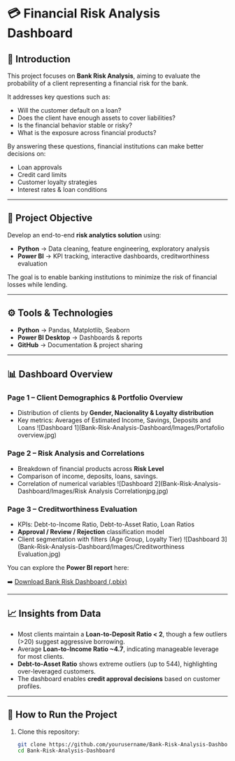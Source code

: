 # 💳 Financial Risk Analysis Dashboard  

## 📌 Introduction  
This project focuses on **Bank Risk Analysis**, aiming to evaluate the probability of a client representing a financial risk for the bank.  

It addresses key questions such as:  
- Will the customer default on a loan?  
- Does the client have enough assets to cover liabilities?  
- Is the financial behavior stable or risky?  
- What is the exposure across financial products?  

By answering these questions, financial institutions can make better decisions on:  
- Loan approvals  
- Credit card limits  
- Customer loyalty strategies  
- Interest rates & loan conditions  

---

## 🎯 Project Objective  
Develop an end-to-end **risk analytics solution** using:  
- **Python** → Data cleaning, feature engineering, exploratory analysis  
- **Power BI** → KPI tracking, interactive dashboards, creditworthiness evaluation  

The goal is to enable banking institutions to minimize the risk of financial losses while lending.  

---

## ⚙️ Tools & Technologies  
- **Python** → Pandas, Matplotlib, Seaborn  
- **Power BI Desktop** → Dashboards & reports  
- **GitHub** → Documentation & project sharing  

---

## 📊 Dashboard Overview  

### Page 1 – Client Demographics & Portfolio Overview  
- Distribution of clients by **Gender, Nacionality & Loyalty distribution**   
- Key metrics: Averages of Estimated Income, Savings, Deposits and Loans
![Dashboard 1](Bank-Risk-Analysis-Dashboard/Images/Portafolio overview.jpg)

### Page 2 – Risk Analysis and Correlations  
- Breakdown of financial products across **Risk Level**  
- Comparison of income, deposits, loans, savings.
- Correlation of numerical variables 
![Dashboard 2](Bank-Risk-Analysis-Dashboard/Images/Risk Analysis Correlationjpg.jpg)

### Page 3 – Creditworthiness Evaluation  
- KPIs: Debt-to-Income Ratio, Debt-to-Asset Ratio, Loan Ratios  
- **Approval / Review / Rejection** classification model  
- Client segmentation with filters (Age Group, Loyalty Tier)
![Dashboard 3](Bank-Risk-Analysis-Dashboard/Images/Creditworthiness Evaluation.jpg) 

You can explore the **Power BI report** here:  

➡️ [Download Bank Risk Dashboard (.pbix)](Bank-Risk-Analysis-Dashboard/Report/Risk_Analysis_Dashboard.pbix)  

---

## 📈 Insights from Data  
- Most clients maintain a **Loan-to-Deposit Ratio < 2**, though a few outliers (>20) suggest aggressive borrowing.  
- Average **Loan-to-Income Ratio ~4.7**, indicating manageable leverage for most clients.  
- **Debt-to-Asset Ratio** shows extreme outliers (up to 544), highlighting over-leveraged customers.  
- The dashboard enables **credit approval decisions** based on customer profiles.  

---

## 🚀 How to Run the Project  

1. Clone this repository:  
   ```bash
   git clone https://github.com/yourusername/Bank-Risk-Analysis-Dashboard.git
   cd Bank-Risk-Analysis-Dashboard
